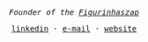 <div align="center">
  
 <p align="center">
  <samp>
   <i>Founder of the <a href="https://figurinhaszap.com"><kbd>Figurinhaszap</kbd></a></i>
  </samp>
 </p>


<p align="center">
  <samp>
    <a href="https://www.linkedin.com/in/brunooomelo"><kbd>linkedin</kbd></a> ·
    <a href="mailto:bruno94@outlook.com"><kbd>e-mail</kbd></a> ·
    <a href="https://brunooomelo.vercel.app"><kbd>website</kbd></a>
  </samp>
</p>
</div>
